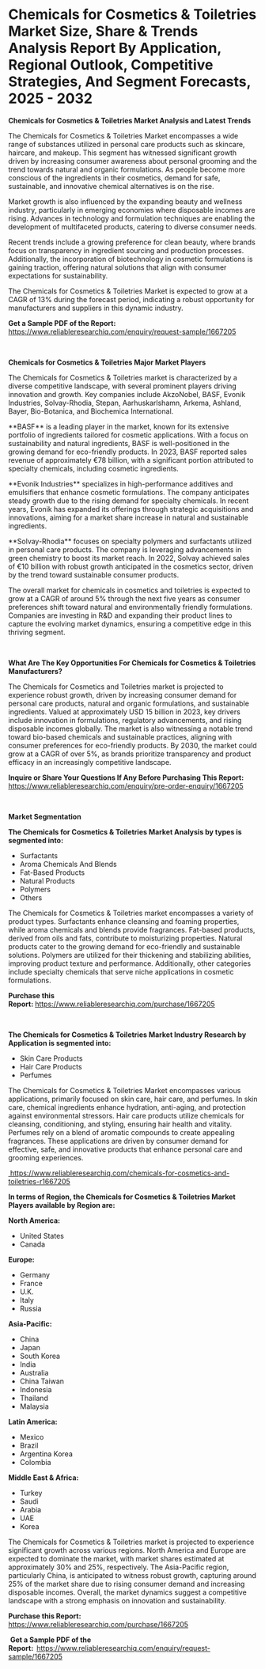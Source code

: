 <p><h1>Chemicals for Cosmetics & Toiletries Market Size, Share & Trends Analysis Report By Application, Regional Outlook, Competitive Strategies, And Segment Forecasts, 2025 - 2032</h1></p><p><strong>Chemicals for Cosmetics & Toiletries Market Analysis and Latest Trends</strong></p>
<p><p>The Chemicals for Cosmetics & Toiletries Market encompasses a wide range of substances utilized in personal care products such as skincare, haircare, and makeup. This segment has witnessed significant growth driven by increasing consumer awareness about personal grooming and the trend towards natural and organic formulations. As people become more conscious of the ingredients in their cosmetics, demand for safe, sustainable, and innovative chemical alternatives is on the rise.</p><p>Market growth is also influenced by the expanding beauty and wellness industry, particularly in emerging economies where disposable incomes are rising. Advances in technology and formulation techniques are enabling the development of multifaceted products, catering to diverse consumer needs. </p><p>Recent trends include a growing preference for clean beauty, where brands focus on transparency in ingredient sourcing and production processes. Additionally, the incorporation of biotechnology in cosmetic formulations is gaining traction, offering natural solutions that align with consumer expectations for sustainability.</p><p>The Chemicals for Cosmetics & Toiletries Market is expected to grow at a CAGR of 13% during the forecast period, indicating a robust opportunity for manufacturers and suppliers in this dynamic industry.</p></p>
<p><strong>Get a Sample PDF of the Report:&nbsp;</strong> <a href="https://www.reliableresearchiq.com/enquiry/request-sample/1667205?utm_campaign=3457&utm_medium=2&utm_source=Github&utm_content=ia&utm_term=18042025&utm_id=chemicals-for-cosmetics-toiletries">https://www.reliableresearchiq.com/enquiry/request-sample/1667205</a></p>
<p>&nbsp;</p>
<p><strong>Chemicals for Cosmetics & Toiletries Major Market Players</strong></p>
<p><p>The Chemicals for Cosmetics & Toiletries market is characterized by a diverse competitive landscape, with several prominent players driving innovation and growth. Key companies include AkzoNobel, BASF, Evonik Industries, Solvay-Rhodia, Stepan, Aarhuskarlshamn, Arkema, Ashland, Bayer, Bio-Botanica, and Biochemica International.</p><p>**BASF** is a leading player in the market, known for its extensive portfolio of ingredients tailored for cosmetic applications. With a focus on sustainability and natural ingredients, BASF is well-positioned in the growing demand for eco-friendly products. In 2023, BASF reported sales revenue of approximately €78 billion, with a significant portion attributed to specialty chemicals, including cosmetic ingredients.</p><p>**Evonik Industries** specializes in high-performance additives and emulsifiers that enhance cosmetic formulations. The company anticipates steady growth due to the rising demand for specialty chemicals. In recent years, Evonik has expanded its offerings through strategic acquisitions and innovations, aiming for a market share increase in natural and sustainable ingredients.</p><p>**Solvay-Rhodia** focuses on specialty polymers and surfactants utilized in personal care products. The company is leveraging advancements in green chemistry to boost its market reach. In 2022, Solvay achieved sales of €10 billion with robust growth anticipated in the cosmetics sector, driven by the trend toward sustainable consumer products.</p><p>The overall market for chemicals in cosmetics and toiletries is expected to grow at a CAGR of around 5% through the next five years as consumer preferences shift toward natural and environmentally friendly formulations. Companies are investing in R&D and expanding their product lines to capture the evolving market dynamics, ensuring a competitive edge in this thriving segment.</p></p>
<p>&nbsp;</p>
<p><strong>What Are The Key Opportunities For Chemicals for Cosmetics & Toiletries Manufacturers?</strong></p>
<p><p>The Chemicals for Cosmetics and Toiletries market is projected to experience robust growth, driven by increasing consumer demand for personal care products, natural and organic formulations, and sustainable ingredients. Valued at approximately USD 15 billion in 2023, key drivers include innovation in formulations, regulatory advancements, and rising disposable incomes globally. The market is also witnessing a notable trend toward bio-based chemicals and sustainable practices, aligning with consumer preferences for eco-friendly products. By 2030, the market could grow at a CAGR of over 5%, as brands prioritize transparency and product efficacy in an increasingly competitive landscape.</p></p>
<p><strong>Inquire or Share Your Questions If Any Before Purchasing This Report:</strong> <a href="https://www.reliableresearchiq.com/enquiry/pre-order-enquiry/1667205?utm_campaign=3457&utm_medium=2&utm_source=Github&utm_content=ia&utm_term=18042025&utm_id=chemicals-for-cosmetics-toiletries">https://www.reliableresearchiq.com/enquiry/pre-order-enquiry/1667205</a></p>
<p>&nbsp;</p>
<p><strong>Market Segmentation</strong></p>
<p><strong>The Chemicals for Cosmetics & Toiletries Market Analysis by types is segmented into:</strong></p>
<p><ul><li>Surfactants</li><li>Aroma Chemicals And Blends</li><li>Fat-Based Products</li><li>Natural Products</li><li>Polymers</li><li>Others</li></ul></p>
<p><p>The Chemicals for Cosmetics & Toiletries market encompasses a variety of product types. Surfactants enhance cleansing and foaming properties, while aroma chemicals and blends provide fragrances. Fat-based products, derived from oils and fats, contribute to moisturizing properties. Natural products cater to the growing demand for eco-friendly and sustainable solutions. Polymers are utilized for their thickening and stabilizing abilities, improving product texture and performance. Additionally, other categories include specialty chemicals that serve niche applications in cosmetic formulations.</p></p>
<p><strong>Purchase this Report:&nbsp;</strong><a href="https://www.reliableresearchiq.com/purchase/1667205?utm_campaign=3457&utm_medium=2&utm_source=Github&utm_content=ia&utm_term=18042025&utm_id=chemicals-for-cosmetics-toiletries">https://www.reliableresearchiq.com/purchase/1667205</a></p>
<p>&nbsp;</p>
<p><strong>The Chemicals for Cosmetics & Toiletries Market Industry Research by Application is segmented into:</strong></p>
<p><ul><li>Skin Care Products</li><li>Hair Care Products</li><li>Perfumes</li></ul></p>
<p><p>The Chemicals for Cosmetics & Toiletries Market encompasses various applications, primarily focused on skin care, hair care, and perfumes. In skin care, chemical ingredients enhance hydration, anti-aging, and protection against environmental stressors. Hair care products utilize chemicals for cleansing, conditioning, and styling, ensuring hair health and vitality. Perfumes rely on a blend of aromatic compounds to create appealing fragrances. These applications are driven by consumer demand for effective, safe, and innovative products that enhance personal care and grooming experiences.</p></p>
<p><a href="https://www.reliableresearchiq.com/chemicals-for-cosmetics-and-toiletries-r1667205?utm_campaign=3457&utm_medium=2&utm_source=Github&utm_content=ia&utm_term=18042025&utm_id=chemicals-for-cosmetics-toiletries">&nbsp;https://www.reliableresearchiq.com/chemicals-for-cosmetics-and-toiletries-r1667205</a></p>
<p><strong>In terms of Region, the Chemicals for Cosmetics & Toiletries Market Players available by Region are:</strong></p>
<p>
    <p> <strong> North America: </strong>
        <ul>
            <li>United States</li>
            <li>Canada</li>
        </ul>
        </p> 
    <p> <strong> Europe: </strong>
        <ul>
            <li>Germany</li>
            <li>France</li>
            <li>U.K.</li>
            <li>Italy</li>
            <li>Russia</li>
        </ul>
        </p> 
    <p> <strong> Asia-Pacific: </strong>
        <ul>
            <li>China</li>
            <li>Japan</li>
            <li>South Korea</li>
            <li>India</li>
            <li>Australia</li>
            <li>China Taiwan</li>
            <li>Indonesia</li>
            <li>Thailand</li>
            <li>Malaysia</li>
        </ul>
        </p> 
    <p> <strong> Latin America: </strong>
        <ul>
            <li>Mexico</li>
            <li>Brazil</li>
            <li>Argentina Korea</li>
            <li>Colombia</li>
        </ul>
        </p> 
    <p> <strong> Middle East & Africa: </strong>
        <ul>
            <li>Turkey</li>
            <li>Saudi</li>
            <li>Arabia</li>
            <li>UAE</li>
            <li>Korea</li>
        </ul>
    </p>
    </p>
<p><p>The Chemicals for Cosmetics & Toiletries market is projected to experience significant growth across various regions. North America and Europe are expected to dominate the market, with market shares estimated at approximately 30% and 25%, respectively. The Asia-Pacific region, particularly China, is anticipated to witness robust growth, capturing around 25% of the market share due to rising consumer demand and increasing disposable incomes. Overall, the market dynamics suggest a competitive landscape with a strong emphasis on innovation and sustainability.</p></p>
<p><strong>Purchase this Report: </strong><a href="https://www.reliableresearchiq.com/purchase/1667205?utm_campaign=3457&utm_medium=2&utm_source=Github&utm_content=ia&utm_term=18042025&utm_id=chemicals-for-cosmetics-toiletries">https://www.reliableresearchiq.com/purchase/1667205</a></p>
<p>&nbsp;<strong>Get a Sample PDF of the Report:&nbsp;&nbsp;</strong><a href="https://www.reliableresearchiq.com/enquiry/request-sample/1667205?utm_campaign=3457&utm_medium=2&utm_source=Github&utm_content=ia&utm_term=18042025&utm_id=chemicals-for-cosmetics-toiletries">https://www.reliableresearchiq.com/enquiry/request-sample/1667205</a></p>
<p><strong></strong></p>
<p><p></p><p></p><p></p></p>